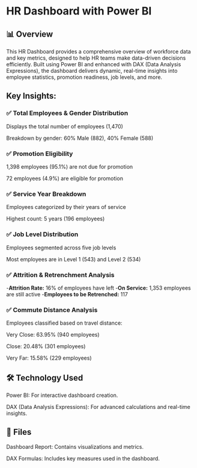 # HR Dashboard with Power BI

## 📊 Overview

This HR Dashboard provides a comprehensive overview of workforce data and key metrics, designed to help HR teams make data-driven decisions efficiently. Built using Power BI and enhanced with DAX (Data Analysis Expressions), the dashboard delivers dynamic, real-time insights into employee statistics, promotion readiness, job levels, and more.

## Key Insights:
### ✅ Total Employees & Gender Distribution

Displays the total number of employees (1,470)

Breakdown by gender: 60% Male (882), 40% Female (588)

### ✅ Promotion Eligibility

1,398 employees (95.1%) are not due for promotion

72 employees (4.9%) are eligible for promotion

### ✅ Service Year Breakdown

Employees categorized by their years of service

Highest count: 5 years (196 employees)

### ✅ Job Level Distribution

Employees segmented across five job levels

Most employees are in Level 1 (543) and Level 2 (534)

### ✅ Attrition & Retrenchment Analysis

-**Attrition Rate:** 16% of employees have left
-**On Service:** 1,353 employees are still active
-**Employees to be Retrenched:** 117

### ✅ Commute Distance Analysis

Employees classified based on travel distance:

Very Close: 63.95% (940 employees)

Close: 20.48% (301 employees)

Very Far: 15.58% (229 employees)

## 🛠️ Technology Used

Power BI: For interactive dashboard creation.

DAX (Data Analysis Expressions): For advanced calculations and real-time insights.

## 📂 Files

Dashboard Report: Contains visualizations and metrics.

DAX Formulas: Includes key measures used in the dashboard.
